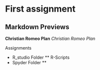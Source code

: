 # First assignment

## Markdown Previews

**Christian Romeo Plan**
*Christian Romeo Plan*

Assignments
* R_studio Folder
** R-Scripts
* Spyder Folder
** 